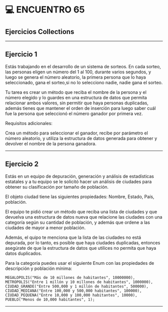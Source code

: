 # :computer: ENCUENTRO 65

## Ejercicios Collections

---

## Ejercicio 1

Estás trabajando en el desarrollo de un sistema de sorteos. En cada sorteo, las personas eligen un número del 1 al 100, durante varios segundos, y luego se genera el número aleatorio, la primera persona que lo haya seleccionado, gana el sorteo,si no lo selecciono nadie, nadie gana el sorteo. 

Tu tarea es crear un método que reciba el nombre de la persona y el número elegido y lo guardes en una estructura de datos que permita relacionar ambos valores, sin permitir que haya personas duplicadas, además tienes que mantener el orden de inserción para luego saber cuál fue la persona que seleccionó el número ganador por primera vez.

Requisitos adicionales:

Crea un método para seleccionar el ganador, recibe por parámetro el número aleatorio, y utiliza la estructura de datos generada para obtener y devolver el nombre de la persona ganadora.

---

## Ejercicio 2

Estás en un equipo de depuración, generación y análisis de estadísticas estatales y a tu equipo se le solicitó hacer un análisis de ciudades para obtener su clasificación por tamaño de población.

El objeto ciudad tiene las siguientes propiedades: Nombre, Estado, País, población.

El equipo te pidió crear un método que reciba una lista de ciudades y que devuelva una estructura de datos nueva que relacione las ciudades con una categoría según su cantidad de población, y además que ordene a las ciudades de mayor a menor población.

Además, el quipo te menciona que la lista de las ciudades no está depurada, por lo tanto, es posible que haya ciudades duplicadas, entonces asegúrate de que la estructura de datos que utilices no permita que haya datos duplicados.

Para la categoría puedes usar el siguiente Enum con las propiedades de descripción y población mínima: 

```
MEGALOPOLIS("Más de 10 millones de habitantes", 10000000),
METROPOLIS("Entre 1 millón y 10 millones de habitantes", 1000000),
CIUDAD_GRANDE("Entre 500,000 y 1 millón de habitantes", 500000),
CIUDAD_MEDIANA("Entre 100,000 y 500,000 habitantes", 100000),
CIUDAD_PEQUENA("Entre 10,000 y 100,000 habitantes", 10000),
PUEBLO("Menos de 10,000 habitantes", 1);
```

---
